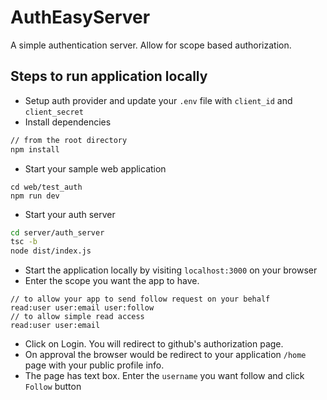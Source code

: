 # AuthEasyServer
A simple authentication server. Allow for scope based authorization.
## Steps to run application locally
- Setup auth provider and update your `.env` file with `client_id` and `client_secret`
- Install dependencies
```bash
// from the root directory
npm install
```
- Start your sample web application
```base
cd web/test_auth
npm run dev
```
- Start your auth server
```bash
cd server/auth_server
tsc -b
node dist/index.js
```
- Start the application locally by visiting `localhost:3000` on your browser
- Enter the scope you want the app to have.
```text
// to allow your app to send follow request on your behalf
read:user user:email user:follow
// to allow simple read access
read:user user:email
```
- Click on Login. You will redirect to github's authorization page.
- On approval the browser would be redirect to your application `/home` page with your public profile info.
- The page has text box. Enter the `username` you want follow and click `Follow` button
